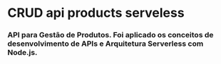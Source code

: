 # CRUD api products serveless

### API para Gestão de Produtos. Foi aplicado os conceitos de desenvolvimento de APIs e Arquitetura Serverless com Node.js.